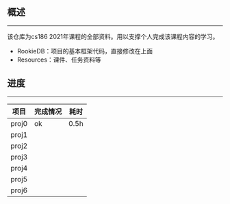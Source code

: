 
## 概述
--- 
该仓库为cs186  2021年课程的全部资料。用以支撑个人完成该课程内容的学习。

- RookieDB：项目的基本框架代码，直接修改在上面
- Resources：课件、任务资料等

## 进度
--- 

| 项目  | 完成情况 | 耗时 |
| ----- | -------- | ---- |
| proj0 | ok       | 0.5h |
| proj1 |          |      |
| proj2 |          |      |
| proj3 |          |      |
| proj4 |          |      |
| proj5 |          |      |
| proj6 |          |      |
